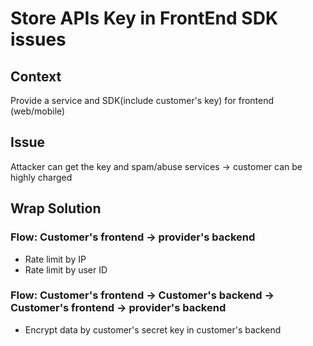 # Store APIs Key in FrontEnd SDK issues

## Context

Provide a service and SDK\(include customer's key\) for frontend \(web/mobile\)

## Issue

Attacker can get the key and spam/abuse services -&gt; customer can be highly charged 

## Wrap Solution

### Flow: Customer's frontend -&gt; provider's backend

* Rate limit by IP
* Rate limit by user ID

### Flow: Customer's frontend -&gt; Customer's backend -&gt; Customer's frontend -&gt; provider's backend

* Encrypt data by customer's secret key in customer's backend

